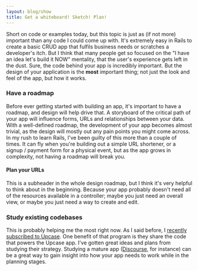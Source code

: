 ```yaml
---
layout: blog/show
title: Get a whiteboard! Sketch! Plan!
---
```


Short on code or examples today, but this topic is just as (if not more) important than any code I could come up with. It's extremely easy in Rails to create a basic CRUD app that fulfils business needs or scratches a developer's itch. But I think that many people get so focused on the "I have an idea let's build it NOW" mentality, that the user's experience gets left in the dust. Sure, the code behind your app is incredibly important. But the design of your application is the **most** important thing; not just the look and feel of the app, but how it works.

### Have a roadmap

 Before ever getting started with building an app, it's important to have a roadmap, and design will help drive that. A storyboard of the critical path of your app will influence forms, URLs and relationships between your data. With a well-defined roadmap, the development of your app becomes almost trivial, as the design will mostly out any pain points you might come across. In my rush to learn Rails, I've been guilty of this more than a couple of times. It can fly when you're building out a simple URL shortener, or a signup / payment form for a physical event, but as the app grows in complexity, not having a roadmap will break you.

#### Plan your URLs

 This is a subheader in the whole design roadmap, but I think it's very helpful to think about in the beginning. Because your app probably doesn't need all of the resources available in a controller; maybe you just need an overall view, or maybe you just need a way to create and edit.

### Study existing codebases

 This is probably helping me the most right now. As I said before, I [recently subscribed to Upcase](http://wp.me/p3ERzH-jc). One benefit of that program is they share the code that powers the Upcase app. I've gotten great ideas and plans from studying their strategy. Studying a mature app ([Discourse](https://github.com/discourse/discourse), for instance) can be a great way to gain insight into how your app needs to work while in the planning stages.
